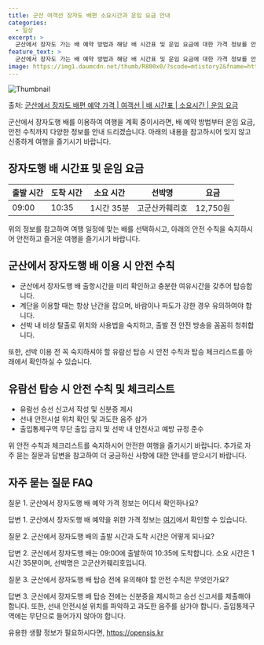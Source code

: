 ```yaml
---
title: 군산 여객선 장자도 배편 소요시간과 운임 요금 안내
categories:
  - 일상
excerpt: >
  군산에서 장자도 가는 배 예약 방법과 해당 배 시간표 및 운임 요금에 대한 가격 정보를 안내 드리겠습니다. 안전하고 재밋는 장자도행 여행을 위해 아래 정보 참고하시기 바랍니다. 장자도행 배편 예약하기 👈 클릭군산에서 장자도행 배 시간표출발 시간도착 시간소요 시간선박명요금09:0010:351시간 35분고군산카훼리호12,750원장자도행 배편 예약하기 👈 클릭군산에서 장자도행 여객선 탑승 시 이용수칙군산에서 장자도행 배 출항시간을 확인한다. 선박이 출항할 시간이 가까울 수록 사람들이 몰려 혼잡하므로 미리 매표소로 가서 충분한 여유시간을 갖고 선박에 탑승한다. 배가 선착장에 도착하면 탑승해 있던 차와 사람들이 내리고 난 후 탑승을 한다. 계단 이용 시 항상 난간을 잡는다. 바람이나 파도가 심한 날은 몸이 휘청거..
feature_text: >
  군산에서 장자도 가는 배 예약 방법과 해당 배 시간표 및 운임 요금에 대한 가격 정보를 안내 드리겠습니다. 안전하고 재밋는 장자도행 여행을 위해 아래 정보 참고하시기 바랍니다. 장자도행 배편 예약하기 👈 클릭군산에서 장자도행 배 시간표출발 시간도착 시간소요 시간선박명요금09:0010:351시간 35분고군산카훼리호12,750원장자도행 배편 예약하기 👈 클릭군산에서 장자도행 여객선 탑승 시 이용수칙군산에서 장자도행 배 출항시간을 확인한다. 선박이 출항할 시간이 가까울 수록 사람들이 몰려 혼잡하므로 미리 매표소로 가서 충분한 여유시간을 갖고 선박에 탑승한다. 배가 선착장에 도착하면 탑승해 있던 차와 사람들이 내리고 난 후 탑승을 한다. 계단 이용 시 항상 난간을 잡는다. 바람이나 파도가 심한 날은 몸이 휘청거..
image: https://img1.daumcdn.net/thumb/R800x0/?scode=mtistory2&fname=https%3A%2F%2Fblog.kakaocdn.net%2Fdn%2FqWGEF%2FbtsHBRHlYuF%2Fbt4qMz6y0hgVLEjNNknnKk%2Fimg.webp
---
```


![Thumbnail](https://img1.daumcdn.net/thumb/R800x0/?scode=mtistory2&fname=https%3A%2F%2Fblog.kakaocdn.net%2Fdn%2FqWGEF%2FbtsHBRHlYuF%2Fbt4qMz6y0hgVLEjNNknnKk%2Fimg.webp)

<p>출처: <a href="https://opensis.kr/entry/%EA%B5%B0%EC%82%B0%EC%97%90%EC%84%9C-%EC%9E%A5%EC%9E%90%EB%8F%84-%EB%B0%B0%ED%8E%B8-%EC%98%88%EC%95%BD-%EA%B0%80%EA%B2%A9-%EC%97%AC%EA%B0%9D%EC%84%A0-%EB%B0%B0-%EC%8B%9C%EA%B0%84%ED%91%9C-%EC%86%8C%EC%9A%94%EC%8B%9C%EA%B0%84-%EC%9A%B4%EC%9E%84-%EC%9A%94%EA%B8%88" rel="dofollow">군산에서 장자도 배편 예약 가격 | 여객선 | 배 시간표 | 소요시간 | 운임 요금</a> </p>

군산에서 장자도행 배를 이용하여 여행을 계획 중이시라면, 배 예약 방법부터 운임 요금, 안전 수칙까지 다양한 정보를 안내 드리겠습니다.
아래의 내용을 참고하시어 잊지 않고 신중하게 여행을 즐기시기 바랍니다.

## 장자도행 배 시간표 및 운임 요금

**출발 시간** | **도착 시간** | **소요 시간** | **선박명** | **요금**  
---|---|---|---|---  
09:00 | 10:35 | 1시간 35분 | 고군산카훼리호 | 12,750원  
  
위의 정보를 참고하여 여행 일정에 맞는 배를 선택하시고, 아래의 안전 수칙을 숙지하시어 안전하고 즐거운 여행을 즐기시기 바랍니다.

## 군산에서 장자도행 배 이용 시 안전 수칙

  * 군산에서 장자도행 배 출항시간을 미리 확인하고 충분한 여유시간을 갖추어 탑승합니다. 
  * 계단을 이용할 때는 항상 난간을 잡으며, 바람이나 파도가 강한 경우 유의하여야 합니다.
  * 선박 내 비상 탈출로 위치와 사용법을 숙지하고, 출발 전 안전 방송을 꼼꼼히 청취합니다.

또한, 선박 이용 전 꼭 숙지하셔야 할 유람선 탑승 시 안전 수칙과 탑승 체크리스트를 아래에서 확인하실 수 있습니다.

## 유람선 탑승 시 안전 수칙 및 체크리스트

  * 유람선 승선 신고서 작성 및 신분증 제시
  * 선내 안전시설 위치 확인 및 과도한 음주 삼가
  * 출입통제구역 무단 출입 금지 및 선박 내 안전사고 예방 규정 준수

위 안전 수칙과 체크리스트를 숙지하시어 안전한 여행을 즐기시기 바랍니다. 추가로 자주 묻는 질문과 답변을 참고하여 더 궁금하신 사항에 대한
안내를 받으시기 바랍니다.

## 자주 묻는 질문 FAQ

질문 1. 군산에서 장자도행 배 예약 가격 정보는 어디서 확인하나요?

답변 1. 군산에서 장자도행 배 예약을 위한 가격 정보는 [여기](https://opensis.kr/entry/%EA%B5%B0%EC%82%B0%EC%97%90%EC%84%9C-%EC%9E%A5%EC%9E%90%EB%8F%84-%EB%B0%B0%ED%8E%B8-%EC%98%88%EC%95%BD-%EA%B0%80%EA%B2%A9-%EC%97%AC%EA%B0%9D%EC%84%A0-%EB%B0%B0-%EC%8B%9C%EA%B0%84%ED%91%9C-%EC%86%8C%EC%9A%94%EC%8B%9C%EA%B0%84-%EC%9A%B4%EC%9E%84-%EC%9A%94%EA%B8%88)에서 확인할 수 있습니다.

질문 2. 군산에서 장자도행 배의 출발 시간과 도착 시간은 어떻게 되나요?

답변 2. 군산에서 장자도행 배는 09:00에 출발하여 10:35에 도착합니다. 소요 시간은 1시간 35분이며, 선박명은
고군산카훼리호입니다.

질문 3. 군산에서 장자도행 배 탑승 전에 유의해야 할 안전 수칙은 무엇인가요?

답변 3. 군산에서 장자도행 배 탑승 전에는 신분증을 제시하고 승선 신고서를 제출해야 합니다. 또한, 선내 안전시설 위치를 파악하고 과도한
음주를 삼가야 합니다. 출입통제구역에는 무단으로 들어가지 않아야 합니다.

 

유용한 생활 정보가 필요하시다면, <a href="https://opensis.kr" rel="dofollow">https://opensis.kr</a>



